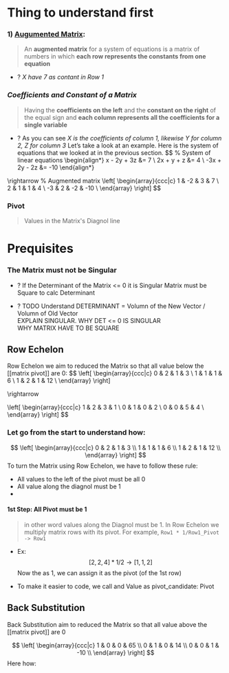 # Thing to understand first



### 1) [Augumented Matrix](https://tutorial.math.lamar.edu/classes/alg/augmentedmatrix.aspx): 
> An **augmented matrix** for a system of equations is a matrix of numbers in which **each row represents the constants from one equation** 
 + ? *X have 7 as contant in Row 1*


### *Coefficients and Constant of a Matrix*
 >Having the **coefficients on the left** and the **constant on the right** of the equal sign and **each column represents all the coefficients for a single variable** 
+ ? As you can see *X is the coefficients of column 1, likewise Y for column 2, Z for column 3*
Let’s take a look at an example. Here is the system of equations that we looked at in the previous section.
$$
% System of linear equations
\begin{align*}
x - 2y + 3z &= 7 \\
2x + y + z &= 4 \\
-3x + 2y - 2z &= -10
\end{align*}

\rightarrow 
% Augmented matrix
\left[ \begin{array}{ccc|c}
1 & -2 & 3 & 7 \\
2 & 1 & 1 & 4 \\
-3 & 2 & -2 & -10 \\
\end{array} \right]
$$
 

### Pivot
> Values in the Matrix's Diagnol line 


# Prequisites   
### The Matrix must not be Singular
+ ? If the Determinant of the Matrix <= 0 it is Singular
	Matrix must be Square to calc Determinant

+ ? TODO
	Understand DETERMINANT = Volumn of the New Vector / Volumn of Old Vector  
	EXPLAIN SINGULAR. WHY DET <= 0 IS SINGULAR  
	WHY MATRIX HAVE TO BE SQUARE


## Row Echelon
Row Echelon we aim to reduced the Matrix so that all value below the [[matrix pivot]] are 0:
$$
\left[ \begin{array}{ccc|c} 0 & 2 & 1 & 3 \\ 1 & 1 & 1 & 6 \\ 1 & 2 & 1 & 12 \\ \end{array} \right]

\rightarrow

\left[ \begin{array}{ccc|c} 1 & 2 & 3 & 1 \\ 0 & 1 & 0 & 2 \\ 0 & 0 & 5 & 4 \\ \end{array} \right]
$$

### Let go from the start to understand how:
$$
\left[ \begin{array}{ccc|c} 0 & 2 & 1 & 3 \\ 1 & 1 & 1 & 6 \\ 1 & 2 & 1 & 12 \\ \end{array} \right]
$$
To turn the Matrix using Row Echelon, we have to follow these rule:
+ All values to the left of the pivot must be all 0
+ All value along the diagnol must be 1
+ 




#### 1st Step: All Pivot must be 1
> in other word values along the Diagnol must be 1. In Row Echelon we multiply matrix rows with its pivot. For example, `Row1 * 1/Row1_Pivot -> Row1`    
+ Ex: $$[2, 2, 4] * 1 / 2 \rightarrow [1, 1, 2]$$ Now the  as 1, we can assign it as the pivot (of the 1st row)

+ To make it easier to code, we call and Value as pivot_candidate:
	Pivot 


## Back Substitution
Back Substitution aim to reduced the Matrix so that all value above the [[matrix pivot]] are 0

$$
\left[ \begin{array}{ccc|c}
1 & 0 & 0 & 65 \\
0 & 1 & 0 & 14 \\
0 & 0 & 1 & -10 \\
\end{array} \right]
$$
Here how: